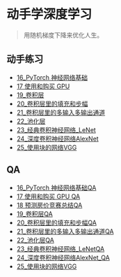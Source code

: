 # 动手学深度学习
> 用随机梯度下降来优化人生。

<!--## 课程笔记
-->
## 动手练习
- [16_PyTorch 神经网络基础](/动手学深度学习/16_PyTorch_神经网络基础/16_PyTorch_神经网络基础【动手学深度学习v2】.md)
- [17 使用和购买 GPU](/动手学深度学习/17_使用和购买_GPU/17_使用和购买_GPU【动手学深度学习v2】.md)
- [19_卷积层](/动手学深度学习/19_卷积层/19_卷积层.md)
- [20_卷积层里的填充和步幅](/动手学深度学习/20_卷积层里的填充和步幅/20_卷积层里的填充和步幅.md)
- [21_卷积层里的多输入多输出通道](/动手学深度学习/21_卷积层里的多输入多输出通道/21_卷积层里的多输入多输出通道.md)
- [22_池化层](/动手学深度学习/22_池化层/22_池化层.md)
- [23_经典卷积神经网络_LeNet](/动手学深度学习/23_经典卷积神经网络_LeNet/23_经典卷积神经网络LeNet.md)
- [24_深度卷积神经网络AlexNet](/动手学深度学习/24_深度卷积神经网络AlexNet/24_深度卷积神经网络AlexNet.md)
- [25_使用块的网络VGG](/动手学深度学习/25_使用块的网络VGG/25_使用块的网络VGG.md)

## QA
- [16_PyTorch 神经网络基础QA](/动手学深度学习/16_PyTorch_神经网络基础/16_PyTorch_神经网络基础QA.md)
- [17 使用和购买 GPU QA](/动手学深度学习/17_使用和购买_GPU/17_使用和购买_GPU_QA.md)
- [18 预测房价竞赛总结QA](/动手学深度学习/18_预测房价竞赛总结/18_预测房价竞赛总结QA.md)
- [19_卷积层QA](/动手学深度学习/19_卷积层/19_卷积层QA.md)
- [20_卷积层里的填充和步幅QA](/动手学深度学习/20_卷积层里的填充和步幅/20_卷积层里的填充和步幅QA.md)
- [21_卷积层里的多输入多输出通道QA](/动手学深度学习/21_卷积层里的多输入多输出通道/21_卷积层里的多输入多输出通道QA.md)
- [22_池化层QA](/动手学深度学习/22_池化层/22_池化层QA.md)
- [23_经典卷积神经网络_LeNetQA](/动手学深度学习/23_经典卷积神经网络_LeNet/23_经典卷积神经网络LeNetQA.md)
- [24_深度卷积神经网络AlexNet_QA](/动手学深度学习/24_深度卷积神经网络AlexNet/24_深度卷积神经网络AlexNet_QA.md)
- [25_使用块的网络VGG](/动手学深度学习/25_使用块的网络VGG/25_使用块的网络VGG_QA.md)